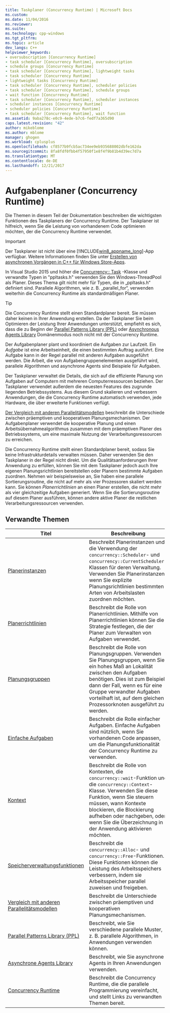 ```yaml
---
title: Taskplaner (Concurrency Runtime) | Microsoft Docs
ms.custom: 
ms.date: 11/04/2016
ms.reviewer: 
ms.suite: 
ms.technology: cpp-windows
ms.tgt_pltfrm: 
ms.topic: article
dev_langs: C++
helpviewer_keywords:
- oversubscription [Concurrency Runtime]
- task scheduler [Concurrency Runtime], oversubscription
- schedule groups [Concurrency Runtime]
- task scheduler [Concurrency Runtime], lightweight tasks
- task scheduler [Concurrency Runtime]
- lightweight tasks [Concurrency Runtime]
- task scheduler [Concurrency Runtime], scheduler policies
- task scheduler [Concurrency Runtime], schedule groups
- wait function [Concurrency Runtime]
- task scheduler [Concurrency Runtime], scheduler instances
- scheduler instances [Concurrency Runtime]
- scheduler policies [Concurrency Runtime]
- task scheduler [Concurrency Runtime], wait function
ms.assetid: 9aba278c-e0c9-4ede-b7c6-fedf7a365d90
caps.latest.revision: "42"
author: mikeblome
ms.author: mblome
manager: ghogen
ms.workload: cplusplus
ms.openlocfilehash: cf8577b9fcb5ac734ee9eb935688002dbfe162da
ms.sourcegitcommit: 8fa8fdf0fbb4f57950f1e8f4f9b81b4d39ec7d7a
ms.translationtype: MT
ms.contentlocale: de-DE
ms.lasthandoff: 12/21/2017
---
```

# <a name="task-scheduler-concurrency-runtime"></a>Aufgabenplaner (Concurrency Runtime)
Die Themen in diesem Teil der Dokumentation beschreiben die wichtigsten Funktionen des Taskplaners der Concurrency Runtime. Der Taskplaner ist hilfreich, wenn Sie die Leistung von vorhandenem Code optimieren möchten, der die Concurrency Runtime verwendet.  
  
> [!IMPORTANT]
>  Der Taskplaner ist nicht über eine [!INCLUDE[win8_appname_long](../../build/includes/win8_appname_long_md.md)]-App verfügbar. Weitere Informationen finden Sie unter [Erstellen von asynchronen Vorgängen in C++ für Windows Store-Apps](../../parallel/concrt/creating-asynchronous-operations-in-cpp-for-windows-store-apps.md).  
>   
>  In Visual Studio 2015 und höher die [Concurrency:: Task](../../parallel/concrt/reference/task-class.md) -Klasse und verwandte Typen in "ppltasks.h" verwenden Sie den Windows-ThreadPool als Planer. Dieses Thema gilt nicht mehr für Typen, die in „ppltasks.h“ definiert sind. Parallele Algorithmen, wie z. B. „parallel_for“, verwenden weiterhin die Concurrency Runtime als standardmäßigen Planer.  
  
> [!TIP]
>  Die Concurrency Runtime stellt einen Standardplaner bereit. Sie müssen daher keinen in Ihrer Anwendung erstellen. Da der Taskplaner Sie beim Optimieren der Leistung Ihrer Anwendungen unterstützt, empfiehlt es sich, dass die zu Beginn der [Parallel Patterns Library (PPL)](../../parallel/concrt/parallel-patterns-library-ppl.md) oder [Asynchronous Agents Library](../../parallel/concrt/asynchronous-agents-library.md) Domänenmodus noch nicht mit der Concurrency Runtime.  
  
 Der Aufgabenplaner plant und koordiniert die Aufgaben zur Laufzeit. Ein *Aufgabe* ist eine Arbeitseinheit, die einen bestimmten Auftrag ausführt. Eine Aufgabe kann in der Regel parallel mit anderen Aufgaben ausgeführt werden. Die Arbeit, die von Aufgabengruppenelementen ausgeführt wird, parallele Algorithmen und asynchrone Agents sind Beispiele für Aufgaben.  
  
 Der Taskplaner verwaltet die Details, die sich auf die effiziente Planung von Aufgaben auf Computern mit mehreren Computerressourcen beziehen. Der Taskplaner verwendet außerdem die neuesten Features des zugrunde liegenden Betriebssystems. Aus diesem Grund skalieren und verbessern Anwendungen, die die Concurrency Runtime automatisch verwenden, jede Hardware, die über erweiterte Funktionen verfügt.  
  
 [Der Vergleich mit anderen Parallelitätsmodellen](../../parallel/concrt/comparing-the-concurrency-runtime-to-other-concurrency-models.md) beschreibt die Unterschiede zwischen präemptiven und kooperativen Planungsmechanismen. Der Aufgabenplaner verwendet die kooperative Planung und einen Arbeitsübernahmealgorithmus zusammen mit dem präemptiven Planer des Betriebssystems, um eine maximale Nutzung der Verarbeitungsressourcen zu erreichen.  
  
 Die Concurrency Runtime stellt einen Standardplaner bereit, sodass Sie keine Infrastrukturdetails verwalten müssen. Daher verwenden Sie den Taskplaner in der Regel nicht direkt. Um die Qualitätsanforderungen Ihrer Anwendung zu erfüllen, können Sie mit dem Taskplaner jedoch auch Ihre eigenen Planungsrichtlinien bereitstellen oder Planern bestimmte Aufgaben zuordnen. Nehmen wir beispielsweise an, Sie haben eine parallele Sortierungsroutine, die nicht auf mehr als vier Prozessoren skaliert werden kann. Sie können *Planerrichtlinien* an einen Planer erstellen, die nicht mehr als vier gleichzeitige Aufgaben generiert. Wenn Sie die Sortierungsroutine auf diesem Planer ausführen, können andere aktive Planer die restlichen Verarbeitungsressourcen verwenden.  
  
## <a name="related-topics"></a>Verwandte Themen  
  
|Titel|Beschreibung|  
|-----------|-----------------|  
|[Planerinstanzen](../../parallel/concrt/scheduler-instances.md)|Beschreibt Planerinstanzen und die Verwendung der `concurrency::Scheduler`- und `concurrency::CurrentScheduler`-Klassen für deren Verwaltung. Verwenden Sie Planerinstanzen, wenn Sie explizite Planungsrichtlinien bestimmten Arten von Arbeitslasten zuordnen möchten.|  
|[Planerrichtlinien](../../parallel/concrt/scheduler-policies.md)|Beschreibt die Rolle von Planerrichtlinien. Mithilfe von Planerrichtlinien können Sie die Strategie festlegen, die der Planer zum Verwalten von Aufgaben verwendet.|  
|[Planungsgruppen](../../parallel/concrt/schedule-groups.md)|Beschreibt die Rolle von Planungsgruppen. Verwenden Sie Planungsgruppen, wenn Sie ein hohes Maß an Lokalität zwischen den Aufgaben benötigen. Dies ist zum Beispiel dann der Fall, wenn es für eine Gruppe verwandter Aufgaben vorteilhaft ist, auf dem gleichen Prozessorknoten ausgeführt zu werden.|  
|[Einfache Aufgaben](../../parallel/concrt/lightweight-tasks.md)|Beschreibt die Rolle einfacher Aufgaben. Einfache Aufgaben sind nützlich, wenn Sie vorhandenen Code anpassen, um die Planungsfunktionalität der Concurrency Runtime zu verwenden.|  
|[Kontext](../../parallel/concrt/contexts.md)|Beschreibt die Rolle von Kontexten, die `concurrency::wait`-Funktion und die `concurrency::Context`-Klasse. Verwenden Sie diese Funktion, wenn Sie steuern müssen, wann Kontexte blockieren, die Blockierung aufheben oder nachgeben, oder wenn Sie die Überzeichnung in der Anwendung aktivieren möchten.|  
|[Speicherverwaltungsfunktionen](../../parallel/concrt/memory-management-functions.md)|Beschreibt die `concurrency::Alloc`- und `concurrency::Free`-Funktionen. Diese Funktionen können die Leistung des Arbeitsspeichers verbessern, indem sie Arbeitsspeicher parallel zuweisen und freigeben.|  
|[Vergleich mit anderen Parallelitätsmodellen](../../parallel/concrt/comparing-the-concurrency-runtime-to-other-concurrency-models.md)|Beschreibt die Unterschiede zwischen präemptiven und kooperativen Planungsmechanismen.|  
|[Parallel Patterns Library (PPL)](../../parallel/concrt/parallel-patterns-library-ppl.md)|Beschreibt, wie Sie verschiedene parallele Muster, z. B. parallele Algorithmen, in Anwendungen verwenden können.|  
|[Asynchrone Agents Library](../../parallel/concrt/asynchronous-agents-library.md)|Beschreibt, wie Sie asynchrone Agents in Ihren Anwendungen verwenden.|  
|[Concurrency Runtime](../../parallel/concrt/concurrency-runtime.md)|Beschreibt die Concurrency Runtime, die die parallele Programmierung vereinfacht, und stellt Links zu verwandten Themen bereit.|

